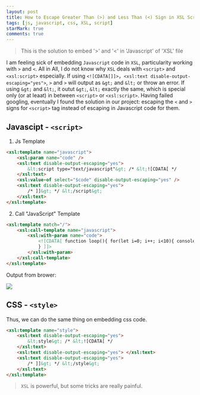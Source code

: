 ```yaml
---
layout: post
title: How to Escape Greater Than (>) and Less Than (<) Sign in XSL Script
tags: [js, javascript, css, XSL, script]
starMark: true
comments: true
---
```


> This is the solution to embed '>' and '<' in 'Javascript' of 'XSL' file

I am feeling sick of embedding `Javascript` code in `XSL`, particularity working with `>` and `<`. All in All, I do not know why `XSL` deals with `<script>` and `<xsl:script>` especially. If using `<![CDATA[]]>`，`<xsl:text disable-output-escaping="yes">`, `>` and `>` will output as `&gt;` and `&lt;` or throw an error. If using `&gt;` and `&lt;`, it outut `&gt;`, `&lt;` exactly the same, which is special only (or at leaat) in between `<script>` or `<xsl:script>`. Having failed googling, eventually I found the solution in our project: escaping the `<` and `>` signs for `<script>` tag instead of escaping in Javascript code for them.

## Javascipt - `<script>`

1. Js Template

```html
<xsl:template name="javascript">
    <xsl:param name="code" />
    <xsl:text disable-output-escaping="yes">
        &lt;script type="text/javascript"&gt; /* &lt;![CDATA[ */
    </xsl:text>
    <xsl:value-of select="$code" disable-output-escaping="yes" />
    <xsl:text disable-output-escaping="yes">
        /* ]]&gt; */ &lt;/script&gt;
    </xsl:text>
</xsl:template>
```

2. Call "JavaScript" Template

```html
<xsl:template match="/">
    <xsl:call-template name="javascript">
        <xsl:with-param name="code">
            <![CDATA[ function loop(){ for(let i=0; i++; i<10){ console.log(i) }
            } ]]>
        </xsl:with-param>
    </xsl:call-template>
</xsl:template>
```

Output from brower:

![](https://img-blog.csdnimg.cn/20190228014403872.jpg)

## CSS - `<style>`

Thus, we can do the same thing on embedding css code.

```html
<xsl:template name="style">
    <xsl:text disable-output-escaping="yes">
        &lt;style&gt; /* &lt;![CDATA[ */
    </xsl:text>
    <xsl:text disable-output-escaping="yes"> </xsl:text>
    <xsl:text disable-output-escaping="yes">
        /* ]]&gt; */ &lt;/style&gt;
    </xsl:text>
</xsl:template>
```

> `XSL` is powerful, but some tricks are really painful.
